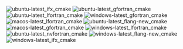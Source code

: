  ![ubuntu-latest_ifx_cmake](https://img.shields.io/badge/ubuntu--latest_ifx_cmake-passing-brightgreen) ![ubuntu-latest_gfortran_cmake](https://img.shields.io/badge/ubuntu--latest_gfortran_cmake-passing-brightgreen) ![ubuntu-latest_lfortran_cmake](https://img.shields.io/badge/ubuntu--latest_lfortran_cmake-passing-brightgreen) ![windows-latest_gfortran_cmake](https://img.shields.io/badge/windows--latest_gfortran_cmake-passing-brightgreen) ![macos-latest_lfortran_cmake](https://img.shields.io/badge/macos--latest_lfortran_cmake-passing-brightgreen) ![ubuntu-latest_flang-new_cmake](https://img.shields.io/badge/ubuntu--latest_flang--new_cmake-passing-brightgreen) ![macos-latest_gfortran_cmake](https://img.shields.io/badge/macos--latest_gfortran_cmake-passing-brightgreen) ![windows-latest_lfortran_cmake](https://img.shields.io/badge/windows--latest_lfortran_cmake-failing-red) ![ubuntu-latest_nvfortran_cmake](https://img.shields.io/badge/ubuntu--latest_nvfortran_cmake-passing-brightgreen) ![windows-latest_flang-new_cmake](https://img.shields.io/badge/windows--latest_flang--new_cmake-passing-brightgreen) ![windows-latest_ifx_cmake](https://img.shields.io/badge/windows--latest_ifx_cmake-passing-brightgreen)
